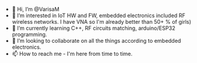 - 👋 Hi, I’m @VarisaM
- 👀 I’m interested in IoT HW and FW, embedded electronics included RF wireless networks. I have VNA so I'm already better than 50+ % of girls)
- 🌱 I’m currently learning C++, RF circuits matching, arduino/ESP32 programming.
- 💞️ I’m looking to collaborate on all the things according to embedded electronics.
- 📫 How to reach me - I'm here from time to time.

<!---
VarisaM/VarisaM is a ✨ special ✨ repository because its `README.md` (this file) appears on your GitHub profile.
You can click the Preview link to take a look at your changes.
--->
